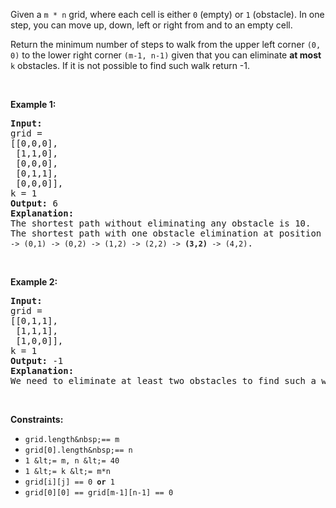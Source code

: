 Given a `` m * n `` grid, where each cell is either `` 0 `` (empty)&nbsp;or `` 1 `` (obstacle).&nbsp;In one step, you can move up, down, left or right from and to an empty cell.

Return the minimum number of steps to walk from the upper left corner&nbsp;`` (0, 0) ``&nbsp;to the lower right corner&nbsp;`` (m-1, n-1) `` given that you can eliminate&nbsp;__at most__ `` k `` obstacles. If it is not possible to find such&nbsp;walk return -1.

&nbsp;

__Example 1:__

<pre>
<strong>Input:</strong> 
grid = 
[[0,0,0],
&nbsp;[1,1,0],
 [0,0,0],
&nbsp;[0,1,1],
 [0,0,0]], 
k = 1
<strong>Output:</strong> 6
<strong>Explanation: 
</strong>The shortest path without eliminating any obstacle is 10.&nbsp;
The shortest path with one obstacle elimination at position (3,2) is 6. Such path is <code>(0,0) -&gt; (0,1) -&gt; (0,2) -&gt; (1,2) -&gt; (2,2) -&gt; <strong>(3,2)</strong> -&gt; (4,2)</code>.
</pre>

&nbsp;

__Example 2:__

<pre>
<strong>Input:</strong> 
grid = 
[[0,1,1],
&nbsp;[1,1,1],
&nbsp;[1,0,0]], 
k = 1
<strong>Output:</strong> -1
<strong>Explanation: 
</strong>We need to eliminate at least two obstacles to find such a walk.
</pre>

&nbsp;

__Constraints:__

*   `` grid.length&nbsp;== m ``
*   `` grid[0].length&nbsp;== n ``
*   `` 1 &lt;= m, n &lt;= 40 ``
*   `` 1 &lt;= k &lt;= m*n ``
*   <code>grid[i][j] == 0 <strong>or</strong> 1</code>
*   `` grid[0][0] == grid[m-1][n-1] == 0 ``